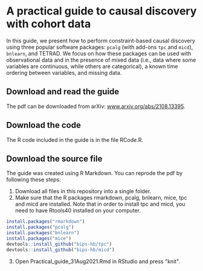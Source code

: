 # A practical guide to causal discovery with cohort data

In this guide, we present how to perform constraint-based causal discovery using three popular software packages: `pcalg` (with add-ons `tpc` and `micd`), `bnlearn`, and TETRAD. We focus on how these packages can be used with observational data and in the presence of mixed data (i.e., data where some variables are continuous, while others are categorical), a known time ordering between variables, and missing data.

## Download and read the guide
The pdf can be downloaded from arXiv: www.arxiv.org/abs/2108.13395.

## Download the code
The R code included in the guide is in the file RCode.R.

## Download the source file
The guide was created using R Markdown. You can reprode the pdf by following these steps:
1) Download all files in this repository into a single folder.
2) Make sure that the R packages rmarkdown, pcalg, bnlearn, mice, tpc and micd are installed. Note that in order to install tpc and micd, you need to have Rtools40 installed on your computer.
```R
install.packages("rmarkdown")
install.packages("pcalg")
install.packages("bnlearn")
install.packages("mice")
devtools::install_github("bips-hb/tpc")
devtools::install_github("bips-hb/micd")
```
3) Open Practical_guide_31Aug2021.Rmd in RStudio and press "knit".
